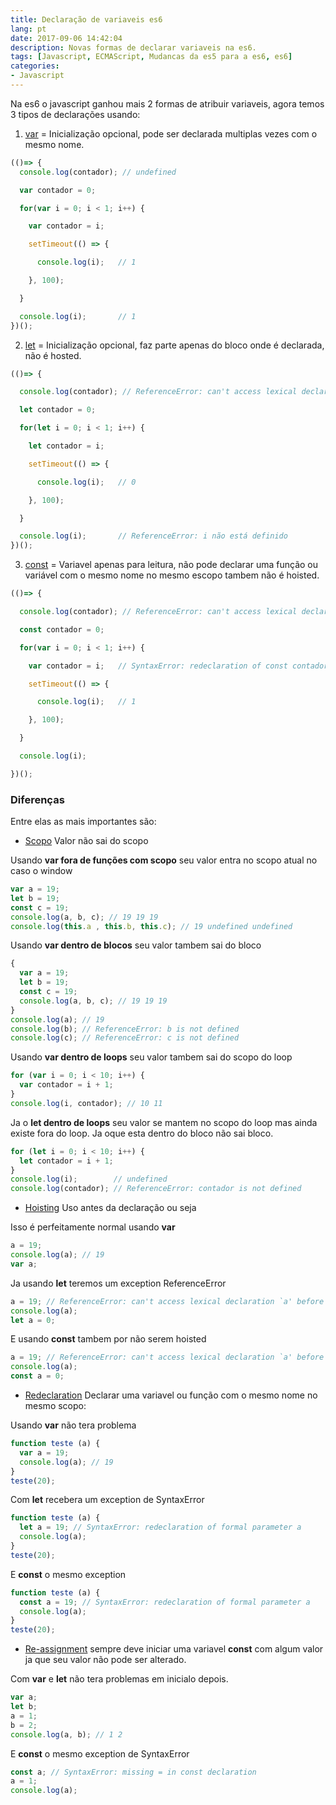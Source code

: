 ```yaml
---
title: Declaração de variaveis es6
lang: pt
date: 2017-09-06 14:42:04
description: Novas formas de declarar variaveis na es6.
tags: [Javascript, ECMAScript, Mudancas da es5 para a es6, es6]
categories: 
- Javascript
---
```


Na es6 o javascript ganhou mais 2 formas de atribuir variaveis, agora temos 3 tipos de declarações usando:
1. [var](http://www.ecma-international.org/ecma-262/6.0/#sec-variable-statement) = Inicialização opcional, pode ser declarada multiplas vezes com o mesmo nome.

```javascript
(()=> {
  console.log(contador); // undefined

  var contador = 0;

  for(var i = 0; i < 1; i++) {

    var contador = i;

    setTimeout(() => {

      console.log(i);   // 1

    }, 100);

  } 

  console.log(i);       // 1
})();
```

2. [let](http://www.ecma-international.org/ecma-262/6.0/#sec-let-and-const-declarations) = Inicialização opcional, faz parte apenas do bloco onde é declarada, não é hosted.

```javascript
(()=> {

  console.log(contador); // ReferenceError: can't access lexical declaration `contador' before initialization

  let contador = 0;

  for(let i = 0; i < 1; i++) {

    let contador = i;		

    setTimeout(() => {

      console.log(i);   // 0

    }, 100);

  } 

  console.log(i);       // ReferenceError: i não está definido
})();
```

3. [const](http://www.ecma-international.org/ecma-262/6.0/#sec-let-and-const-declarations) = Variavel apenas para leitura, não pode declarar uma função ou variável com o mesmo nome no mesmo escopo tambem não é hoisted.

```javascript
(()=> {

  console.log(contador); // ReferenceError: can't access lexical declaration `contador' 

  const contador = 0;

  for(var i = 0; i < 1; i++) {

    var contador = i;   // SyntaxError: redeclaration of const contador

    setTimeout(() => {

      console.log(i);   // 1

    }, 100);

  } 

  console.log(i);  

})();
```

### Diferenças 

Entre elas as mais importantes são:

- [Scopo](https://developer.mozilla.org/pt-BR/docs/Glossario/Escopo) Valor não sai do scopo

Usando **var fora de funções com scopo** seu valor entra no scopo atual no caso o window  

```javascript
var a = 19;
let b = 19;
const c = 19;
console.log(a, b, c); // 19 19 19
console.log(this.a , this.b, this.c); // 19 undefined undefined
```

Usando **var dentro de blocos** seu valor tambem sai do bloco

```javascript
{
  var a = 19;
  let b = 19;
  const c = 19;
  console.log(a, b, c); // 19 19 19
}
console.log(a); // 19
console.log(b); // ReferenceError: b is not defined
console.log(c); // ReferenceError: c is not defined
```

Usando **var dentro de loops** seu valor tambem sai do scopo do loop

```javascript
for (var i = 0; i < 10; i++) {
  var contador = i + 1;
}
console.log(i, contador); // 10 11
```

Ja o **let dentro de loops** seu valor se mantem no scopo do loop mas ainda existe fora do loop. Ja oque esta dentro do bloco não sai bloco.

```javascript
for (let i = 0; i < 10; i++) {
  let contador = i + 1;
}
console.log(i);        // undefined
console.log(contador); // ReferenceError: contador is not defined
```


- [Hoisting](https://developer.mozilla.org/pt-BR/docs/Glossario/Hoisting) Uso antes da declaração ou seja 

Isso é perfeitamente normal usando **var** 

```javascript
a = 19;
console.log(a); // 19
var a;
```

Ja usando **let** teremos um exception ReferenceError

```javascript
a = 19; // ReferenceError: can't access lexical declaration `a' before initialization
console.log(a); 
let a = 0;
```

E usando **const** tambem por não serem hoisted

```javascript
a = 19; // ReferenceError: can't access lexical declaration `a' before initialization
console.log(a); 
const a = 0; 
```

- [Redeclaration](https://developer.mozilla.org/pt-BR/docs/Web/JavaScript/Reference/Errors/Redeclared_parameter) Declarar uma variavel ou função com o mesmo nome no mesmo scopo:

Usando **var** não tera problema
```javascript
function teste (a) {
  var a = 19;
  console.log(a); // 19
}
teste(20);
```

Com **let** recebera um exception de SyntaxError
```javascript
function teste (a) {
  let a = 19; // SyntaxError: redeclaration of formal parameter a
  console.log(a); 
}
teste(20);
```

E **const** o mesmo exception
```javascript
function teste (a) {
  const a = 19; // SyntaxError: redeclaration of formal parameter a
  console.log(a); 
}
teste(20);
```

- [Re-assignment](https://developer.mozilla.org/en-US/docs/Web/JavaScript/Reference/Errors/Invalid_const_assignment) sempre deve iniciar uma variavel **const** com algum valor ja que seu valor não pode ser alterado.

Com **var** e **let** não tera problemas em inicialo depois.
```javascript
var a;
let b;
a = 1;
b = 2;
console.log(a, b); // 1 2
```

E **const** o mesmo exception de SyntaxError

```javascript
const a; // SyntaxError: missing = in const declaration
a = 1;
console.log(a);
```